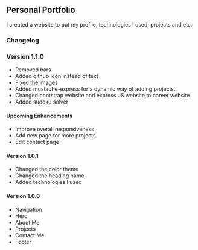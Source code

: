 ## Personal Portfolio

I created a website to put my profile, technologies I used, projects and etc.

### Changelog

### Version 1.1.0

-   Removed bars
-   Added github icon instead of text
-   Fixed the images
-   Added mustache-express for a dynamic way of adding projects.
-   Changed bootstrap website and express JS website to career website
-   Added sudoku solver

#### Upcoming Enhancements

-   Improve overall responsiveness
-   Add new page for more projects
-   Edit contact page

#### Version 1.0.1

-   Changed the color theme
-   Changed the heading name
-   Added technologies I used

#### Version 1.0.0

-   Navigation
-   Hero
-   About Me
-   Projects
-   Contact Me
-   Footer
